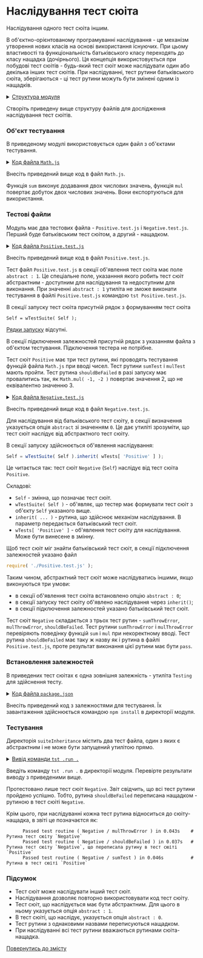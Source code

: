 # Наслідування тест сюіта

Наслідування одного тест сюіта іншим.

В об'єктно-орієнтованому програмуванні наслідування - це механізм утворення нових класів на основі використання існуючих. При цьому властивості та функціональність батьківського класу переходять до класу нащадка (дочірнього). Ця концепція використовується при побудові тест сюітів - будь-який тест сюіт може наслідувати один або декілька інших тест сюітів. При наслідуванні, тест рутини батьківського сюіта, зберігаються - ці тест рутини можуть бути змінені одним із нащадків.  

<details>
  <summary><u>Структура модуля</u></summary>

```
suiteInheritance
        ├── Math.js
        ├── Negative.test.js
        ├── Positive.test.js
        └── package.json
```

</details>

Створіть приведену вище структуру файлів для дослідження наслідування тест сюітів.

### Об'єкт тестування

В приведеному модулі використовується один файл з об'єктами тестування.

<details>
    <summary><u>Код файла <code>Math.js</code></u></summary>

```js    
module.exports.sum = function( a, b )
{
  return Number( a ) + Number( b );
};

module.exports.mul = function( a, b )
{
  return Number( a ) * Number( b );
};
```

</details>

Внесіть приведений вище код в файл `Math.js`.

Функція `sum` виконує додавання двох числових значень, функція `mul` повертає добуток двох числових значень. Вони експортуються для використання.

### Тестові файли

Модуль має два тестових файла - `Positive.test.js` i `Negative.test.js`. Перший буде батьківським тест сюітом, а другий - нащадком.


<details>
    <summary><u>Код файла <code>Positive.test.js</code></u></summary>

```js    
let Math = require( './Math.js' );

//

function sumTest( test )
{
  test.case = 'integer';
  test.equivalent( Math.sum( 1, 1 ), 2 );
  test.case = 'float';
  test.equivalent( Math.sum( 1.01, 2.21 ), 3.22 );
  test.case = 'negative';
  test.equivalent( Math.sum( -1, -2 ), -3 );
}

//

function mulTest( test )
{
  test.case = 'integer';
  test.equivalent( Math.mul( 1, 1 ), 1 );
  test.case = 'float';
  test.equivalent( Math.mul( 2.5, 2.5 ), 6.25 );
  test.case = 'negative';
  test.equivalent( Math.mul( -1, -2 ), 2 );
}

//

function shouldBeFailed( test )
{
  test.equivalent( Math.mul( -1, -2 ), 3 );
}

//

var Self =
{
  name : 'Positive',
  abstract : 1,
  tests :
  {
    sumTest,
    mulTest,
    shouldBeFailed,
  }
}

//

Self = wTestSuite( Self );
```

</details>

Внесіть приведений вище код в файл `Positive.test.js`.

Тест файл `Positive.test.js` в секції об'явлення тест сюіта має поле `abstract : 1`. Це спеціальне поле, указанння якого робить тест сюіт абстрактним - доступним для наслідування та недоступним для виконання. При значенні `abstract : 1` утиліта не зможе виконати тестування в файлі `Positive.test.js` командою `tst Positive.test.js`.

В секції запуску тест сюіта присутній рядок з формуванням тест сюіта

```
Self = wTestSuite( Self );
```
[Рядки запуску](HelloWorld.md) відсутні.

В секції підключення залежностей присутній рядок з указанням файла з об'єктом тестування. Підключення тестера не потрібне.

Тест сюіт `Positive` має три тест рутини, які проводять тестування функцій файла `Math.js` при вводі чисел. Тест рутини `sumTest` i `mulTest` мають пройти. Тест рутина `shouldBeFailed` в разі запуску має провалитись так, як `Math.mul( -1, -2 )` повертає значення 2, що не еквівалентно значенню 3.

<details>
    <summary><u>Код файла <code>Negative.test.js</code></u></summary>

```js    
let _ = require( 'wTesting' );
let Math = require( './Math.js' );
require( './Positive.test.js' );

//

function sumThrowError( test )
{
  test.shouldThrowErrorOfAnyKind( () => Math.sum( a, 1 ) );
}

//

function mulThrowError( test )
{
  test.shouldThrowErrorOfAnyKind( () => Math.mul( a, 1 ) );
}

//

function shouldBeFailed( test )
{
  test.notEquivalent( Math.mul( -1, -2 ), 3 );
}

//

var Self =
{
  name : 'Negative',
  abstract : 0,
  tests :
  {
    sumThrowError,
    mulThrowError,
    shouldBeFailed,
  }
}

//

Self = wTestSuite( Self ).inherit( wTests[ 'Positive' ] );
if( typeof module !== 'undefined' && !module.parent )
wTester.test( Self.name );
```

</details>

Внесіть приведений вище код в файл `Negative.test.js`.

Для наслідування від батьківського тест сюіту, в секції визначення указується опція `abstract` зі значенням `0`. Це дає утиліті зрозуміти, що тест сюіт наслідує від абстрактного тест сюіту.

В секції запуску здійснюється об'явлення наслідування:

```js
Self = wTestSuite( Self ).inherit( wTests[ 'Positive' ] );
```

Це читається так: тест сюіт `Negative` (`Self`) наслідує від тест сюіта `Positive`.

Складові:

- `Self` - змінна, що позначає тест сюіт.
- `wTestSuite( Self )` - об'являє, що тестер має формувати тест сюіт з об'єкту `Self` указаного вище.
- `inherit( ... )` - рутина, що здійснює механізм наслідування. В параметр передається батьківський тест сюіт.
- `wTests[ 'Positive' ]` - об'явлення тест сюіту для наслідування. Може бути винесене в змінну.

Щоб тест сюіт міг знайти батьківський тест сюіт, в секції підключення залежностей указано файл

```js
require( './Positive.test.js' );
```

Таким чином, абстрактний тест сюіт може наслідуватись іншими, якщо виконуються три умови:

- в секції об'явлення тест сюіта встановлено опцію `abstract : 0`;
- в секції запуску тест сюіту об'явлено наслідування через `inherit()`;
- в секції підключення залежностей указано батьківський тест сюіт.

Тест сюіт `Negative` складається з трьох тест рутин - `sumThrowError`, `mulThrowError`, `shouldBeFailed`. Тест рутини `sumThrowError` i `mulThrowError` перевіряють поведінку функцій `sum` i `mul` при некоректному вводі. Тест рутина `shouldBeFailed` має таку ж назву як і рутина в файлі `Positive.test.js`, проте результат виконання цієї рутини має бути `pass`.

### Встановлення залежностей

В приведених тест сюітах є одна зовнішня залежність - утиліта `Testing` для здійснення тесту.

<details>
    <summary><u>Код файла <code>package.json</code></u></summary>

```json    
{
  "dependencies": {
    "wTesting": ""
  }
}
```

</details>

Внесіть приведений код з залежностями для тестування. Їх завантаження здійснюється командою `npm install` в директорії модуля.

### Тестування

Директорія `suiteInheritance` містить два тест файла, один з яких є абстрактним і не може бути запущений утилітою прямо.

<details>
  <summary><u>Вивід команди <code>tst .run .</code></u></summary>

```
[user@user ~]$ tst .run .
Running test suite ( Negative ) ..
    at  /.../suiteInheritance/Negative.test.js:42

      Passed test routine ( Negative / sumThrowError ) in 0.066s
      Passed test routine ( Negative / mulThrowError ) in 0.043s
      Passed test routine ( Negative / shouldBeFailed ) in 0.037s
      Passed test routine ( Negative / sumTest ) in 0.046s
      Passed test routine ( Negative / mulTest ) in 0.044s

    Passed test checks 9 / 9
    Passed test cases 6 / 6
    Passed test routines 5 / 5
    Test suite ( Negative ) ... in 0.958s ... ok


  Testing ... in 1.539s ... ok
```

</details>

Введіть команду `tst .run .` в директорії модуля. Перевірте результати виводу з приведеними вище.

Протестовано лише тест сюіт `Negative`. Звіт свідчить, що всі тест рутини пройдено успішно. Тобто, рутина `shouldBeFailed` переписана нащадком - рутиною в тест сюіті `Negative`.

Крім цього, при наслідуванні кожна тест рутина відноситься до сюіту-нащадка, в звіті це позначаєтся як:

```
      Passed test routine ( Negative / mulThrowError ) in 0.043s    # Рутина тест сюіту `Negative`
      Passed test routine ( Negative / shouldBeFailed ) in 0.037s   # Рутина тест сюіту `Negative`, що переписала рутину в тест сюітi `Positive`
      Passed test routine ( Negative / sumTest ) in 0.046s          # Рутина в тест сюіті `Positive`
```

### Підсумок

- Тест сюіт може наслідувати інший тест сюіт.
- Наслідування дозволяє повторно використовувати код тест сюіту.
- Тест сюіт, що наслідується має бути абстрактним. Для цього в ньому указується опція `abstract : 1`.
- В тест сюіті, що наслідує, указується опція `abstract : 0`.
- Тест рутини з однаковими назвами переписуються нащадком.
- При наслідуванні всі тест рутини вважаються рутинами сюіта-нащадка.

[Повернутись до змісту](../README.md#tutorials)
